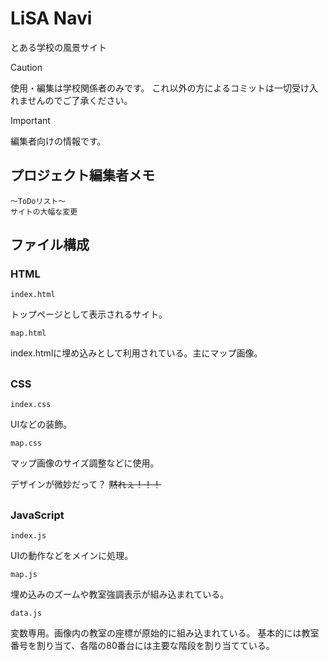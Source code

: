 # LiSA Navi
とある学校の風景サイト

> [!Caution]
> 使用・編集は学校関係者のみです。
> これ以外の方によるコミットは一切受け入れませんのでご了承ください。

> [!Important]
> 編集者向けの情報です。

## プロジェクト編集者メモ
```
～ToDoリスト～
サイトの大幅な変更
```


## ファイル構成

### HTML

`index.html`

トップページとして表示されるサイト。

`map.html`

index.htmlに埋め込みとして利用されている。主にマップ画像。

##

### CSS 

`index.css`

UIなどの装飾。

`map.css`

マップ画像のサイズ調整などに使用。

デザインが微妙だって？ ~~黙れぇ！！！~~

##


### JavaScript

`index.js`

UIの動作などをメインに処理。

`map.js`

埋め込みのズームや教室強調表示が組み込まれている。

`data.js`

変数専用。画像内の教室の座標が原始的に組み込まれている。
基本的には教室番号を割り当て、各階の80番台には主要な階段を割り当てている。
